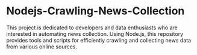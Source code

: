 # Nodejs-Crawling-News-Collection
 This project is dedicated to developers and data enthusiasts who are interested in automating news collection. Using Node.js, this repository provides tools and scripts for efficiently crawling and collecting news data from various online sources.

